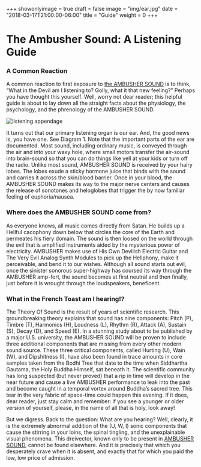 +++
showonlyimage = true
draft = false
image = "img/ear.jpg"
date = "2018-03-17T21:00:00-06:00"
title = "Guide"
weight = 0
+++


# The Ambusher Sound: A Listening Guide

### A Common Reaction

A common reaction to first exposure to [the AMBUSHER SOUND](https://soundcloud.com/ambushersound) is to think, “What in the Devil am I listening to? Golly, what it that new feeling?” Perhaps you have thought this yourself. Well, worry not dear reader; this helpful guide is about to lay down all the straight facts about the physiology, the psychology, and the phrenology of the AMBUSHER SOUND.

![listening appendage](/img/ear.jpg)

It turns out that our primary listening organ is our ear. And, the good news is, you have one. See Diagram 1. Note that the important parts of the ear are documented. Most sound, including ordinary music, is conveyed through the air and into your waxy hole, where small motors transfer the air-sound into brain-sound so that you can do things like yell at your kids or turn off the radio. Unlike most sound, AMBUSHER SOUND is received by your hairy lobes. The lobes exude a sticky hormone juice that binds with the sound and carries it across the skin/blood barrier. Once in your blood, the AMBUSHER SOUND makes its way to the major nerve centers and causes the release of sonotones and heloglobes that trigger the by now familiar feeling of euphoria/nausea.

### Where does the AMBUSHER SOUND come from?

As everyone knows, all music comes directly from Satan. He builds up a Hellful cacophony down below that circles the core of the Earth and permeates his fiery domain. The sound is then loosed on the world through the evil that is amplified instruments aided by the mysterious power of electricity. AMBUSHER makes use of His Own Devilish Electric Guitar and The Very Evil Analog Synth Modules to pick up the Hellphony, make it perceivable, and bend it to our wishes. Although all sound starts out evil, once the sinister sonorous super-highway has coursed its way through the AMBUSHER amp-fort, the sound becomes at first neutral and then finally, just before it is wrought through the loudspeakers, beneficent.

### What in the French Toast am I hearing!?

The Theory Of Sound is the result of years of scientific research. This groundbreaking theory explains that sound has nine components: Pitch (P), Timbre (T), Harmonics (H), Loudness (L), Rhythm (R), Attack (A), Sustain (S), Decay (D), and Speed (E). In a stunning study about to be published by a major U.S. university, the AMBUSHER SOUND will be proven to include three additional components that are missing from every other modern sound source. These three critical components, called Hurting (U), Wain (W), and Dipshitness (I), have also been found in trace amounts in core samples taken from the Bodhi Tree that date to the time when Siddhartha Gautama, the Holy Buddha Himself, sat beneath it. The scientific community has long suspected (but never proved) that a rip in time will develop in the near future and cause a live AMBUSHER performance to leak into the past and become caught in a temporal vortex around Buddha’s sacred tree. This tear in the very fabric of space-time could happen this evening. If it does, dear reader, just stay calm and remember: if you see a younger or older version of yourself, please, in the name of all that is holy, look away!

But we digress. Back to the question: What are you hearing? Well, clearly, it is the extremely abnormal addition of the (U, W, I) sonic components that cause the stirring in your loins, the spinal tingling, and the unexplainable visual phenomena. This dreivector, known only to be present in [AMBUSHER SOUND](https://soundcloud.com/ambushersound), cannot be found elsewhere. And it is precisely that which you desperately crave when it is absent, and exactly that for which you paid the low, low price of admission.




